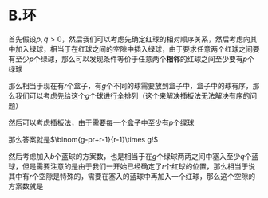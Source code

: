 # B.环

首先假设$p,q>0$，然后我们可以考虑先确定红球的相对顺序关系，然后考虑向其中加入绿球，相当于在红球之间的空隙中插入绿球，由于要求任意两个红球之间要有至少$p$个绿球，那么可以发现条件等价于任意两个**相邻**的红球之间至少要有$p$个绿球

那么相当于现在有$r$个盒子，有$g$个不同的球需要放到盒子中，盒子中的球有序，那么我们可以考虑先给这个$g$个球进行全排列（这个来解决插板法无法解决有序的问题）

然后可以考虑插板法，由于需要每一个盒子中至少有$p$个绿球

那么答案就是$\binom{g-pr+r-1}{r-1}\times g!$

然后考虑加入$b$个蓝球的方案数，也是相当于在$g$个绿球两两之间中塞入至少$q$个蓝球，但是需要注意的是由于我们一开始已经确定了$r$个红球的位置，那么相当于说其中有$r$个空隙是特殊的，需要在塞入的蓝球中再加入一个红球，那么这个空隙的方案数就是 
